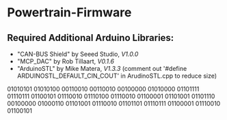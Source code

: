 # Powertrain-Firmware

## Required Additional Arduino Libraries:
- "CAN-BUS Shield" by Seeed Studio, *V1.0.0*
- "MCP_DAC" by Rob Tillaart, *V0.1.6*
- "ArduinoSTL" by Mike Matera, *V1.3.3*  (comment out '#define ARDUINOSTL_DEFAULT_CIN_COUT' in ArudinoSTL.cpp to reduce size)

01010101 01010100 00110010 00110010 00100000 01010000 01101111 01110111 01100101 01110010 01110100 01110010 01100001 01101001 01101110 00100000 01000110 01101001 01110010 01101101 01110111 01100001 01110010 01100101
